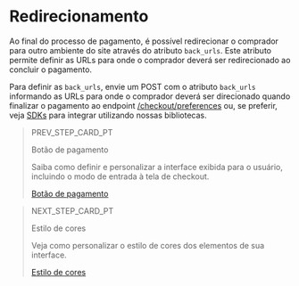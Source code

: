 # Redirecionamento 

Ao final do processo de pagamento, é possível redirecionar o comprador para outro ambiente do site através do atributo `back_urls`. Este atributo permite definir as URLs para onde o comprador deverá ser redirecionado ao concluir o pagamento.

Para definir as `back_urls`, envie um POST com o atributo `back_urls` informando as URLs para onde o comprador deverá ser direcionado quando finalizar o pagamento ao endpoint [/checkout/preferences](https://www.mercadopago[FAKER][URL][DOMAIN]/developers/pt/reference/preferences/_checkout_preferences/post) ou, se preferir, veja [SDKs](/developers/pt/docs/sdks-library/landing) para integrar utilizando nossas bibliotecas.

> PREV_STEP_CARD_PT
>
> Botão de pagamento 
>
> Saiba como definir e personalizar a interface exibida para o usuário, incluindo o modo de entrada à tela de checkout.
>
> [Botão de pagamento](/developers/pt/docs/checkout-pro/checkout-customization/user-interface/payment-button)

> NEXT_STEP_CARD_PT
>
> Estilo de cores
>
> Veja como personalizar o estilo de cores dos elementos de sua interface.
>
> [Estilo de cores](/developers/pt/docs/checkout-pro/checkout-customization/user-interface/color-style)
